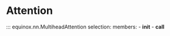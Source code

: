 # Attention

::: equinox.nn.MultiheadAttention
    selection:
        members:
            - __init__
            - __call__
